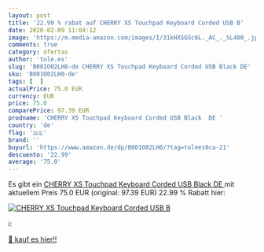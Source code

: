 ```yaml
---
layout: post
title: '22.99 % rabat auf CHERRY XS Touchpad Keyboard Corded USB B'
date: 2020-02-09 11:04:12
image: 'https://m.media-amazon.com/images/I/31kHXSGSc6L._AC_._SL400_.jpg'
comments: true
category: ofertas
author: 'tole.es'
slug: 'B001O02LH0-de CHERRY XS Touchpad Keyboard Corded USB Black DE'
sku: 'B001O02LH0-de'
tags: [  ]
actualPrice: 75.0 EUR
currency: EUR
price: 75.0
comparePrice: 97.39 EUR
prodname: 'CHERRY XS Touchpad Keyboard Corded USB Black  DE '
country: 'de'
flag: '🇩🇪'
brand: ''
buyurl: 'https://www.amazon.de/dp/B001O02LH0/?tag=tolees0ca-21'
descuento: '22.99'
average: '75.0'
---
```


Es gibt ein [CHERRY XS Touchpad Keyboard Corded USB Black  DE ](https://www.amazon.de/dp/B001O02LH0/?tag=tolees0ca-21) mit aktuellem Preis 75.0 EUR (original: 97.39 EUR) 22.99 % Rabatt hier:

[![CHERRY XS Touchpad Keyboard Corded USB B](https://m.media-amazon.com/images/I/31kHXSGSc6L._AC_._SL400_.jpg)](https://www.amazon.de/dp/B001O02LH0/?tag=tolees0ca-21)

ℹ️:


[🛒 kauf es hier!!](https://www.amazon.de/dp/B001O02LH0/?tag=tolees0ca-21)
